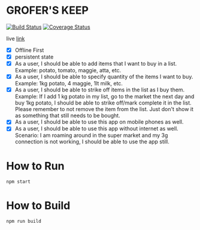 # GROFER'S KEEP
[![Build Status](https://travis-ci.org/priyansh1161/Grofers-keep.svg?branch=master)](https://travis-ci.org/priyansh1161/Grofers-keep)
[![Coverage Status](https://coveralls.io/repos/github/priyansh1161/Grofers-keep/badge.svg)](https://coveralls.io/github/priyansh1161/Grofers-keep)

live [link](https://urlshrt.herokuapp.com/)


- [x] Offline First
- [x] persistent state
- [x] As a user, I should be able to add items that I want to buy in a list. Example: potato, tomato, maggie, atta, etc.
- [x] As a user, I should be able to specify quantity of the items I want to buy. Example: 1kg potato, 4 maggie, 1lt milk, etc.
- [x] As a user, I should be able to strike off items in the list as I buy them. Example: If I add 1 kg potato in my list, go to the market the next day and buy 1kg potato, I should be able to strike off/mark complete it in the list. Please remember to not remove the item from the list. Just don't show it as something that still needs to be bought.
- [x] As a user, I should be able to use this app on mobile phones as well.
- [x] As a user, I should be able to use this app without internet as well. Scenario: I am roaming around in the super market and my 3g connection is not working, I should be able to use the app still.  

# How to Run

    npm start
    
# How to Build

    npm run build
    
